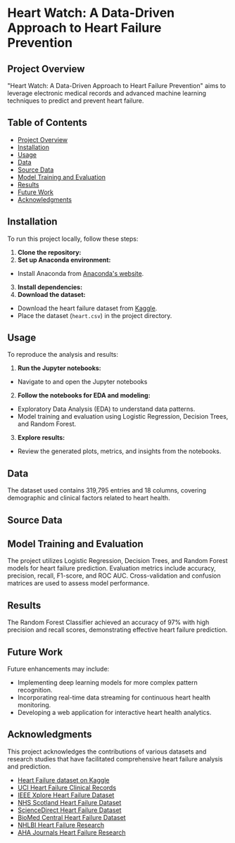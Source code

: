 # Heart Watch: A Data-Driven Approach to Heart Failure Prevention

## Project Overview

"Heart Watch: A Data-Driven Approach to Heart Failure Prevention" aims to leverage electronic medical records and advanced machine learning techniques to predict and prevent heart failure.

## Table of Contents

- [Project Overview](#project-overview)
- [Installation](#installation)
- [Usage](#usage)
- [Data](#data)
- [Source Data](#source-data)
- [Model Training and Evaluation](#model-training-and-evaluation)
- [Results](#results)
- [Future Work](#future-work)
- [Acknowledgments](#acknowledgments)

## Installation

To run this project locally, follow these steps:

1. **Clone the repository:**
2. **Set up Anaconda environment:**
- Install Anaconda from [Anaconda's website](https://www.anaconda.com/products/distribution).
3. **Install dependencies:**
4. **Download the dataset:**
- Download the heart failure dataset from [Kaggle](https://www.kaggle.com/datasets/fedesoriano/heart-failure-prediction).
- Place the dataset (`heart.csv`) in the project directory.

## Usage

To reproduce the analysis and results:

1. **Run the Jupyter notebooks:**
- Navigate to and open the Jupyter notebooks 

2. **Follow the notebooks for EDA and modeling:**
- Exploratory Data Analysis (EDA) to understand data patterns.
- Model training and evaluation using Logistic Regression, Decision Trees, and Random Forest.

3. **Explore results:**
- Review the generated plots, metrics, and insights from the notebooks.

## Data

The dataset used contains 319,795 entries and 18 columns, covering demographic and clinical factors related to heart health.

## Source Data



## Model Training and Evaluation

The project utilizes Logistic Regression, Decision Trees, and Random Forest models for heart failure prediction. Evaluation metrics include accuracy, precision, recall, F1-score, and ROC AUC. Cross-validation and confusion matrices are used to assess model performance.

## Results

The Random Forest Classifier achieved an accuracy of 97% with high precision and recall scores, demonstrating effective heart failure prediction.

## Future Work

Future enhancements may include:
- Implementing deep learning models for more complex pattern recognition.
- Incorporating real-time data streaming for continuous heart health monitoring.
- Developing a web application for interactive heart health analytics.

## Acknowledgments

This project acknowledges the contributions of various datasets and research studies that have facilitated comprehensive heart failure analysis and prediction.

- [Heart Failure dataset on Kaggle](https://www.kaggle.com/datasets/fedesoriano/heart-failure-prediction)
- [UCI Heart Failure Clinical Records](https://archive.ics.uci.edu/dataset/519/heart+failure+clinical+records)
- [IEEE Xplore Heart Failure Dataset](https://ieeexplore.ieee.org/document/10064888)
- [NHS Scotland Heart Failure Dataset](https://www.ndc.scot.nhs.uk/docs/Heart%20Failure%20Dataset.pdf)
- [ScienceDirect Heart Failure Dataset](https://www.sciencedirect.com/science/article/pii/S2001037016300460)
- [BioMed Central Heart Failure Dataset](https://bmcmedinformdecismak.biomedcentral.com/articles/10.1186/s12911-020-1023-5)
- [NHLBI Heart Failure Research](https://www.nhlbi.nih.gov/research/heart-failure)
- [AHA Journals Heart Failure Research](https://www.ahajournals.org/doi/full/10.1161/CIRCRESAHA.121.318172)


